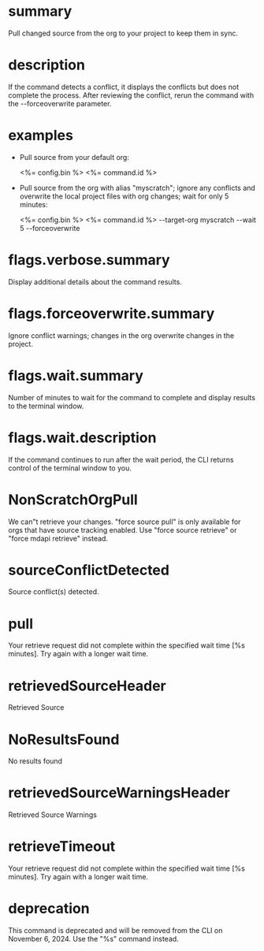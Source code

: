 # summary

Pull changed source from the org to your project to keep them in sync.

# description

If the command detects a conflict, it displays the conflicts but does not complete the process. After reviewing the conflict, rerun the command with the --forceoverwrite parameter.

# examples

- Pull source from your default org:

  <%= config.bin %> <%= command.id %>

- Pull source from the org with alias "myscratch"; ignore any conflicts and overwrite the local project files with org changes; wait for only 5 minutes:

  <%= config.bin %> <%= command.id %> --target-org myscratch --wait 5 --forceoverwrite

# flags.verbose.summary

Display additional details about the command results.

# flags.forceoverwrite.summary

Ignore conflict warnings; changes in the org overwrite changes in the project.

# flags.wait.summary

Number of minutes to wait for the command to complete and display results to the terminal window.

# flags.wait.description

If the command continues to run after the wait period, the CLI returns control of the terminal window to you.

# NonScratchOrgPull

We can"t retrieve your changes. "force source pull" is only available for orgs that have source tracking enabled. Use "force source retrieve" or "force mdapi retrieve" instead.

# sourceConflictDetected

Source conflict(s) detected.

# pull

Your retrieve request did not complete within the specified wait time [%s minutes]. Try again with a longer wait time.

# retrievedSourceHeader

Retrieved Source

# NoResultsFound

No results found

# retrievedSourceWarningsHeader

Retrieved Source Warnings

# retrieveTimeout

Your retrieve request did not complete within the specified wait time [%s minutes]. Try again with a longer wait time.

# deprecation

This command is deprecated and will be removed from the CLI on November 6, 2024. Use the "%s" command instead.
